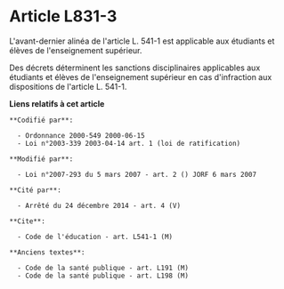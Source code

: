 # Article L831-3

L'avant-dernier alinéa de l'article L. 541-1 est applicable aux étudiants et élèves de l'enseignement supérieur.

Des décrets déterminent les sanctions disciplinaires applicables aux étudiants et élèves de l'enseignement supérieur en cas
d'infraction aux dispositions de l'article L. 541-1.

**Liens relatifs à cet article**

	**Codifié par**:

	  - Ordonnance 2000-549 2000-06-15
	  - Loi n°2003-339 2003-04-14 art. 1 (loi de ratification)

	**Modifié par**:

	  - Loi n°2007-293 du 5 mars 2007 - art. 2 () JORF 6 mars 2007

	**Cité par**:

	  - Arrêté du 24 décembre 2014 - art. 4 (V)

	**Cite**:

	  - Code de l'éducation - art. L541-1 (M)

	**Anciens textes**:

	  - Code de la santé publique - art. L191 (M)
	  - Code de la santé publique - art. L198 (M)
